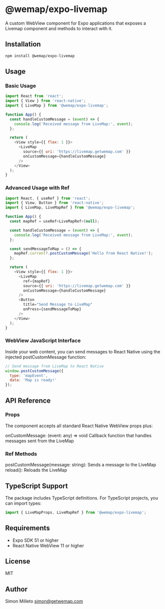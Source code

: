 # @wemap/expo-livemap

A custom WebView component for Expo applications that exposes a Livemap component and methods to interact with it.

## Installation

```bash
npm install @wemap/expo-livemap
```

## Usage

### Basic Usage

```javascript
import React from 'react';
import { View } from 'react-native';
import { LiveMap } from '@wemap/expo-livemap';

function App() {
  const handleCustomMessage = (event) => {
    console.log('Received message from LiveMap:', event);
  };

  return (
    <View style={{ flex: 1 }}>
      <LiveMap
        source={{ uri: 'https://livemap.getwemap.com' }}
        onCustomMessage={handleCustomMessage}
      />
    </View>
  );
}
```

### Advanced Usage with Ref

```javascript
import React, { useRef } from 'react';
import { View, Button } from 'react-native';
import { LiveMap, LiveMapRef } from '@wemap/expo-livemap';

function App() {
  const mapRef = useRef<LiveMapRef>(null);

  const handleCustomMessage = (event) => {
    console.log('Received message from LiveMap:', event);
  };

  const sendMessageToMap = () => {
    mapRef.current?.postCustomMessage('Hello from React Native!');
  };

  return (
    <View style={{ flex: 1 }}>
      <LiveMap
        ref={mapRef}
        source={{ uri: 'https://livemap.getwemap.com' }}
        onCustomMessage={handleCustomMessage}
      />
      <Button 
        title="Send Message to LiveMap" 
        onPress={sendMessageToMap} 
      />
    </View>
  );
}
```

### WebView JavaScript Interface

Inside your web content, you can send messages to React Native using the injected postCustomMessage function:

```javascript
// Send message from LiveMap to React Native
window.postCustomMessage({
  type: 'mapEvent',
  data: 'Map is ready!'
});
```

## API Reference

### Props

The component accepts all standard React Native WebView props plus:

onCustomMessage: (event: any) => void
Callback function that handles messages sent from the LiveMap

### Ref Methods

postCustomMessage(message: string): Sends a message to the LiveMap
reload(): Reloads the LiveMap

## TypeScript Support

The package includes TypeScript definitions. For TypeScript projects, you can import types:

```typescript
import { LiveMapProps, LiveMapRef } from '@wemap/expo-livemap';
```

## Requirements

- Expo SDK 51 or higher
- React Native WebView 11 or higher

## License

MIT

## Author

Simon Milleto <simon@getwemap.com>